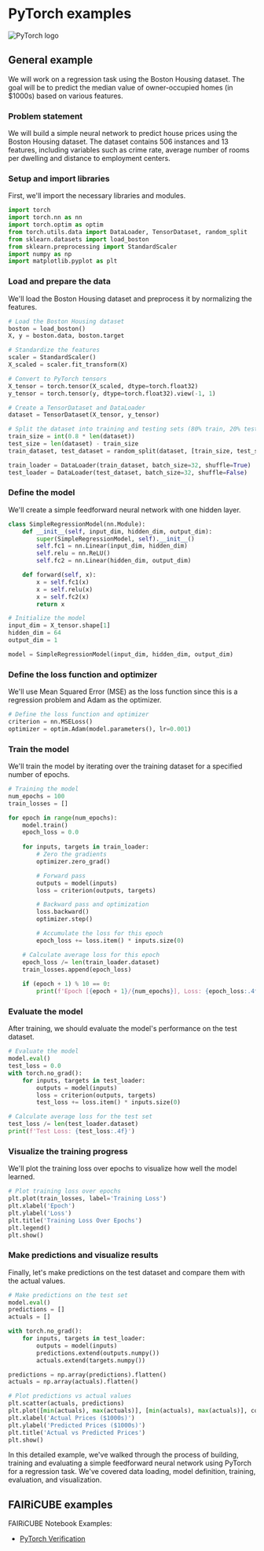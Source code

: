 # PyTorch examples

![PyTorch logo](../images/pytorch_logo.webp)

## General example

We will work on a regression task using the Boston Housing dataset. The goal will be to predict the median value of owner-occupied homes (in $1000s) based on various features.

### Problem statement

We will build a simple neural network to predict house prices using the Boston Housing dataset. The dataset contains 506 instances and 13 features, including variables such as crime rate, average number of rooms per dwelling and distance to employment centers.

### Setup and import libraries

First, we'll import the necessary libraries and modules.

```python
import torch
import torch.nn as nn
import torch.optim as optim
from torch.utils.data import DataLoader, TensorDataset, random_split
from sklearn.datasets import load_boston
from sklearn.preprocessing import StandardScaler
import numpy as np
import matplotlib.pyplot as plt
```

### Load and prepare the data

We'll load the Boston Housing dataset and preprocess it by normalizing the features.

```python
# Load the Boston Housing dataset
boston = load_boston()
X, y = boston.data, boston.target

# Standardize the features
scaler = StandardScaler()
X_scaled = scaler.fit_transform(X)

# Convert to PyTorch tensors
X_tensor = torch.tensor(X_scaled, dtype=torch.float32)
y_tensor = torch.tensor(y, dtype=torch.float32).view(-1, 1)

# Create a TensorDataset and DataLoader
dataset = TensorDataset(X_tensor, y_tensor)

# Split the dataset into training and testing sets (80% train, 20% test)
train_size = int(0.8 * len(dataset))
test_size = len(dataset) - train_size
train_dataset, test_dataset = random_split(dataset, [train_size, test_size])

train_loader = DataLoader(train_dataset, batch_size=32, shuffle=True)
test_loader = DataLoader(test_dataset, batch_size=32, shuffle=False)
```

### Define the model

We'll create a simple feedforward neural network with one hidden layer.

```python
class SimpleRegressionModel(nn.Module):
    def __init__(self, input_dim, hidden_dim, output_dim):
        super(SimpleRegressionModel, self).__init__()
        self.fc1 = nn.Linear(input_dim, hidden_dim)
        self.relu = nn.ReLU()
        self.fc2 = nn.Linear(hidden_dim, output_dim)

    def forward(self, x):
        x = self.fc1(x)
        x = self.relu(x)
        x = self.fc2(x)
        return x

# Initialize the model
input_dim = X_tensor.shape[1]
hidden_dim = 64
output_dim = 1

model = SimpleRegressionModel(input_dim, hidden_dim, output_dim)
```

### Define the loss function and optimizer

We'll use Mean Squared Error (MSE) as the loss function since this is a regression problem and Adam as the optimizer.

```python
# Define the loss function and optimizer
criterion = nn.MSELoss()
optimizer = optim.Adam(model.parameters(), lr=0.001)
```

### Train the model

We'll train the model by iterating over the training dataset for a specified number of epochs.

```python
# Training the model
num_epochs = 100
train_losses = []

for epoch in range(num_epochs):
    model.train()
    epoch_loss = 0.0
    
    for inputs, targets in train_loader:
        # Zero the gradients
        optimizer.zero_grad()

        # Forward pass
        outputs = model(inputs)
        loss = criterion(outputs, targets)

        # Backward pass and optimization
        loss.backward()
        optimizer.step()

        # Accumulate the loss for this epoch
        epoch_loss += loss.item() * inputs.size(0)

    # Calculate average loss for this epoch
    epoch_loss /= len(train_loader.dataset)
    train_losses.append(epoch_loss)
    
    if (epoch + 1) % 10 == 0:
        print(f'Epoch [{epoch + 1}/{num_epochs}], Loss: {epoch_loss:.4f}')
```

### Evaluate the model

After training, we should evaluate the model's performance on the test dataset.

```python
# Evaluate the model
model.eval()
test_loss = 0.0
with torch.no_grad():
    for inputs, targets in test_loader:
        outputs = model(inputs)
        loss = criterion(outputs, targets)
        test_loss += loss.item() * inputs.size(0)

# Calculate average loss for the test set
test_loss /= len(test_loader.dataset)
print(f'Test Loss: {test_loss:.4f}')
```

### Visualize the training progress

We'll plot the training loss over epochs to visualize how well the model learned.

```python
# Plot training loss over epochs
plt.plot(train_losses, label='Training Loss')
plt.xlabel('Epoch')
plt.ylabel('Loss')
plt.title('Training Loss Over Epochs')
plt.legend()
plt.show()
```

### Make predictions and visualize results

Finally, let's make predictions on the test dataset and compare them with the actual values.

```python
# Make predictions on the test set
model.eval()
predictions = []
actuals = []

with torch.no_grad():
    for inputs, targets in test_loader:
        outputs = model(inputs)
        predictions.extend(outputs.numpy())
        actuals.extend(targets.numpy())

predictions = np.array(predictions).flatten()
actuals = np.array(actuals).flatten()

# Plot predictions vs actual values
plt.scatter(actuals, predictions)
plt.plot([min(actuals), max(actuals)], [min(actuals), max(actuals)], color='red', lw=2)
plt.xlabel('Actual Prices ($1000s)')
plt.ylabel('Predicted Prices ($1000s)')
plt.title('Actual vs Predicted Prices')
plt.show()
```


In this detailed example, we've walked through the process of building, training and evaluating a simple feedforward neural network using PyTorch for a regression task. We've covered data loading, model definition, training, evaluation, and visualization.


## FAIRiCUBE examples

FAIRiCUBE Notebook Examples:

* [PyTorch Verification](https://github.com/FAIRiCUBE/common-code/blob/main/pytorch-verification/pytorch_verification.ipynb)

